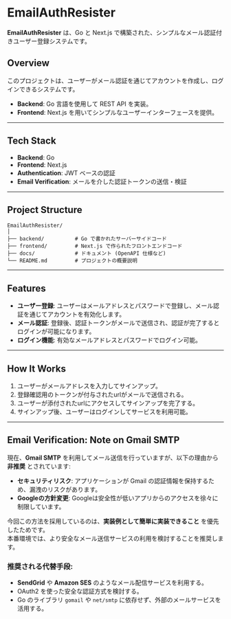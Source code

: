 # EmailAuthResister

**EmailAuthResister** は、Go と Next.js で構築された、シンプルなメール認証付きユーザー登録システムです。

## Overview

このプロジェクトは、ユーザーがメール認証を通じてアカウントを作成し、ログインできるシステムです。

- **Backend**: Go 言語を使用して REST API を実装。
- **Frontend**: Next.js を用いてシンプルなユーザーインターフェースを提供。

---

## Tech Stack

- **Backend**: Go
- **Frontend**: Next.js
- **Authentication**: JWT ベースの認証
- **Email Verification**: メールを介した認証トークンの送信・検証

---

## Project Structure

```
EmailAuthResister/
│
├── backend/          # Go で書かれたサーバーサイドコード
├── frontend/         # Next.js で作られたフロントエンドコード
├── docs/             # ドキュメント (OpenAPI 仕様など)
└── README.md         # プロジェクトの概要説明
```

---

## Features

- **ユーザー登録**: ユーザーはメールアドレスとパスワードで登録し、メール認証を通じてアカウントを有効化します。
- **メール認証**: 登録後、認証トークンがメールで送信され、認証が完了するとログインが可能になります。
- **ログイン機能**: 有効なメールアドレスとパスワードでログイン可能。

---

## How It Works

1. ユーザーがメールアドレスを入力してサインアップ。
2. 登録確認用のトークンが付与されたurlがメールで送信される。
3. ユーザーが添付されたurlにアクセスしてサインアップを完了する。
4. サインアップ後、ユーザーはログインしてサービスを利用可能。

---
## Email Verification: Note on Gmail SMTP

現在、**Gmail SMTP** を利用してメール送信を行っていますが、以下の理由から **非推奨** とされています:

- **セキュリティリスク**: アプリケーションが Gmail の認証情報を保持するため、漏洩のリスクがあります。
- **Googleの方針変更**: Googleは安全性が低いアプリからのアクセスを徐々に制限しています。

今回この方法を採用しているのは、**実装例として簡単に実装できること** を優先したためです。  
本番環境では、より安全なメール送信サービスの利用を検討することを推奨します。

### 推奨される代替手段:
- **SendGrid** や **Amazon SES** のようなメール配信サービスを利用する。
- OAuth2 を使った安全な認証方式を検討する。
- Go のライブラリ `gomail` や `net/smtp` に依存せず、外部のメールサービスを活用する。